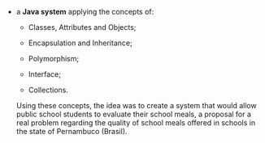 - a **Java system** applying the concepts of:
    
    - Classes, Attributes and Objects; 
    
    - Encapsulation and Inheritance; 
    
    - Polymorphism; 
    
    - Interface; 
    
    - Collections.
    
     Using these concepts, the idea was to create a system that would allow public school students to evaluate their school meals, a proposal for a real problem regarding the quality of school meals offered in schools in the state of Pernambuco (Brasil).
